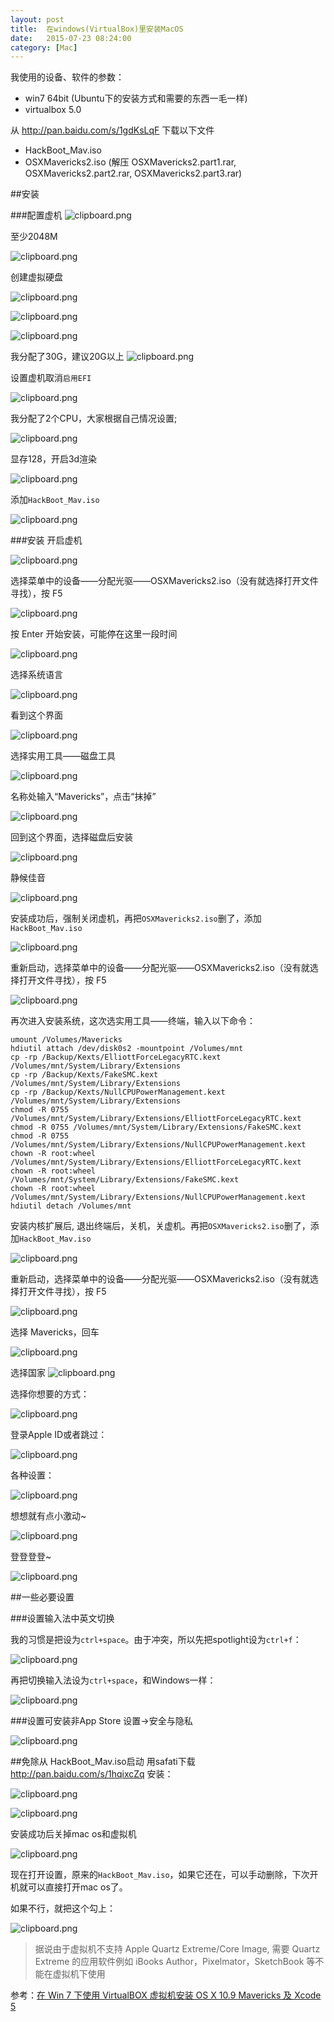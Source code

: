 ```yaml
---
layout: post
title:  在windows(VirtualBox)里安装MacOS
date:   2015-07-23 08:24:00
category: [Mac]
---
```


我使用的设备、软件的参数：

* win7 64bit (Ubuntu下的安装方式和需要的东西一毛一样)
* virtualbox 5.0

从 http://pan.baidu.com/s/1gdKsLqF 下载以下文件

* HackBoot_Mav.iso
* OSXMavericks2.iso  (解压 OSXMavericks2.part1.rar, OSXMavericks2.part2.rar, OSXMavericks2.part3.rar)

<!--more-->

##安装

###配置虚机
![clipboard.png](http://segmentfault.com/img/bVmNKs)

至少2048M

![clipboard.png](http://segmentfault.com/img/bVmNKv)

创建虚拟硬盘

![clipboard.png](http://segmentfault.com/img/bVmNKz)

![clipboard.png](http://segmentfault.com/img/bVmNKB)

![clipboard.png](http://segmentfault.com/img/bVmNKD)

我分配了30G，建议20G以上
![clipboard.png](http://segmentfault.com/img/bVmNKG)

设置虚机取消`启用EFI`

![clipboard.png](http://segmentfault.com/img/bVmNKK)

我分配了2个CPU，大家根据自己情况设置;

![clipboard.png](http://segmentfault.com/img/bVmNKU)

显存128，开启3d渲染

![clipboard.png](http://segmentfault.com/img/bVmNK0)

添加`HackBoot_Mav.iso`

![clipboard.png](http://segmentfault.com/img/bVmNK2)

###安装
开启虚机

![clipboard.png](http://segmentfault.com/img/bVmNK3)

选择菜单中的设备——分配光驱——OSXMavericks2.iso（没有就选择打开文件寻找），按 F5 

![clipboard.png](http://segmentfault.com/img/bVmNK4)


按 Enter 开始安装，可能停在这里一段时间

![clipboard.png](http://segmentfault.com/img/bVmNkA)

选择系统语言

![clipboard.png](http://segmentfault.com/img/bVmNkE)

看到这个界面

![clipboard.png](http://segmentfault.com/img/bVmNkP)

选择实用工具——磁盘工具

![clipboard.png](http://segmentfault.com/img/bVmNkT)

名称处输入“Mavericks”，点击“抹掉”

![clipboard.png](http://segmentfault.com/img/bVmNkO)

回到这个界面，选择磁盘后安装

![clipboard.png](http://segmentfault.com/img/bVmNlc)

静候佳音

![clipboard.png](http://segmentfault.com/img/bVmNlt)

安装成功后，强制关闭虚机，再把`OSXMavericks2.iso`删了，添加`HackBoot_Mav.iso `

![clipboard.png](http://segmentfault.com/img/bVmNK2)

重新启动，选择菜单中的设备——分配光驱——OSXMavericks2.iso（没有就选择打开文件寻找），按 F5 

![clipboard.png](http://segmentfault.com/img/bVmNLi)

再次进入安装系统，这次选实用工具——终端，输入以下命令：

    umount /Volumes/Mavericks
    hdiutil attach /dev/disk0s2 -mountpoint /Volumes/mnt
    cp -rp /Backup/Kexts/ElliottForceLegacyRTC.kext /Volumes/mnt/System/Library/Extensions
    cp -rp /Backup/Kexts/FakeSMC.kext /Volumes/mnt/System/Library/Extensions
    cp -rp /Backup/Kexts/NullCPUPowerManagement.kext /Volumes/mnt/System/Library/Extensions
    chmod -R 0755 /Volumes/mnt/System/Library/Extensions/ElliottForceLegacyRTC.kext
    chmod -R 0755 /Volumes/mnt/System/Library/Extensions/FakeSMC.kext 
    chmod -R 0755 /Volumes/mnt/System/Library/Extensions/NullCPUPowerManagement.kext
    chown -R root:wheel /Volumes/mnt/System/Library/Extensions/ElliottForceLegacyRTC.kext
    chown -R root:wheel /Volumes/mnt/System/Library/Extensions/FakeSMC.kext 
    chown -R root:wheel /Volumes/mnt/System/Library/Extensions/NullCPUPowerManagement.kext
    hdiutil detach /Volumes/mnt

安装内核扩展后, 退出终端后，关机，关虚机。再把`OSXMavericks2.iso`删了，添加`HackBoot_Mav.iso `

![clipboard.png](http://segmentfault.com/img/bVmNK2)

重新启动，选择菜单中的设备——分配光驱——OSXMavericks2.iso（没有就选择打开文件寻找），按 F5 

![clipboard.png](http://segmentfault.com/img/bVmNLi)

选择 Mavericks，回车


![clipboard.png](http://segmentfault.com/img/bVmNLA)

选择国家
![clipboard.png](http://segmentfault.com/img/bVmNEd)

选择你想要的方式：

![clipboard.png](http://segmentfault.com/img/bVmNEk)

登录Apple ID或者跳过：

![clipboard.png](http://segmentfault.com/img/bVmNEu)

各种设置：

![clipboard.png](http://segmentfault.com/img/bVmNEB)

想想就有点小激动~

![clipboard.png](http://segmentfault.com/img/bVmNEP)

登登登登~

![clipboard.png](http://segmentfault.com/img/bVmNE8)

##一些必要设置

###设置输入法中英文切换

我的习惯是把设为`ctrl+space`。由于冲突，所以先把spotlight设为`ctrl+f`：

![clipboard.png](http://segmentfault.com/img/bVmNHw)


再把切换输入法设为`ctrl+space`，和Windows一样：

![clipboard.png](http://segmentfault.com/img/bVmNHm)

###设置可安装非App Store
设置->安全与隐私

![clipboard.png](http://segmentfault.com/img/bVmNHE)

##免除从 HackBoot_Mav.iso启动
用safati下载 http://pan.baidu.com/s/1hqixcZq 安装：


![clipboard.png](http://segmentfault.com/img/bVmNIK)

![clipboard.png](http://segmentfault.com/img/bVmNIN)

安装成功后关掉mac os和虚拟机

![clipboard.png](http://segmentfault.com/img/bVmNJt)

现在打开设置，原来的`HackBoot_Mav.iso`，如果它还在，可以手动删除，下次开机就可以直接打开mac os了。

如果不行，就把这个勾上：

![clipboard.png](http://segmentfault.com/img/bVmNLE)

> 据说由于虚拟机不支持 Apple Quartz Extreme/Core Image, 需要 Quartz Extreme 的应用软件例如 iBooks Author，Pixelmator，SketchBook 等不能在虚拟机下使用 

参考：[在 Win 7 下使用 VirtualBOX 虚拟机安装 OS X 10.9 Mavericks 及 Xcode 5][1]

  [1]: http://bbs.feng.com/read-htm-tid-7625465.html